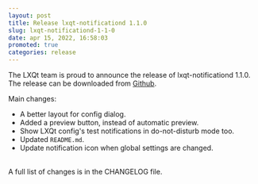 ```yaml
---
layout: post
title: Release lxqt-notificationd 1.1.0
slug: lxqt-notificationd-1-1-0
date: apr 15, 2022, 16:58:03
promoted: true
categories: release
---
```

The LXQt team is proud to announce the release of lxqt-notificationd 1.1.0.
The release can be downloaded from [Github](https://github.com/lxqt/lxqt-notificationd/releases).

Main changes:

 * A better layout for config dialog.
 * Added a preview button, instead of automatic preview.
 * Show LXQt config's test notifications in do-not-disturb mode too.
 * Updated `README.md`.
 * Update notification icon when global settings are changed.



<br/>
A full list of changes is in the CHANGELOG file.
<br/>
